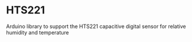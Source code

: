 # HTS221
Arduino library to support the HTS221 capacitive digital sensor for relative humidity and temperature
